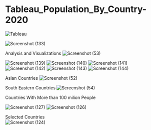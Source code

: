 # Tableau_Population_By_Country-2020

![Tableau](https://user-images.githubusercontent.com/74112721/144185454-85dca7df-1238-4085-b1e0-00a78967d8eb.png)


![Screenshot (133)](https://user-images.githubusercontent.com/74112721/144543693-efe9ee8c-1ac8-475c-b196-238534301c25.png)



Analysis and Visualizations
![Screenshot (53)](https://user-images.githubusercontent.com/74112721/144415828-ef1484f9-6874-480f-b4b6-6af527925ac1.png)

![Screenshot (139)](https://user-images.githubusercontent.com/74112721/144544150-67943c66-837b-4cdc-b0da-95b9d351dbbb.png)
![Screenshot (140)](https://user-images.githubusercontent.com/74112721/144544157-3117cd39-5ba2-46d7-ab75-125fadfc25ed.png)
![Screenshot (141)](https://user-images.githubusercontent.com/74112721/144544158-9cd0921a-d653-4546-8650-e79a7d37758c.png)
![Screenshot (142)](https://user-images.githubusercontent.com/74112721/144544159-870e80a4-11fe-432b-9889-7ced83a0300b.png)
![Screenshot (143)](https://user-images.githubusercontent.com/74112721/144544163-901c8e2e-9370-46b1-b0ef-9d513b9db858.png)
![Screenshot (144)](https://user-images.githubusercontent.com/74112721/144544165-048ea517-cb65-4763-8cd9-78cb59cc05da.png)




Asian Countries 
![Screenshot (52)](https://user-images.githubusercontent.com/74112721/144415916-28dcd3fc-3f8c-4f18-968f-3a0064fecd3b.png)


South Eastern Countries
![Screenshot (54)](https://user-images.githubusercontent.com/74112721/144415875-5748e2f8-dd99-4901-b831-5536513e27fd.png)



Countries With More than 100 milion People

![Screenshot (127)](https://user-images.githubusercontent.com/74112721/144412436-d9cb79e3-c854-48e4-8a89-a478c1557484.png)
![Screenshot (126)](https://user-images.githubusercontent.com/74112721/144412404-601a5076-29fd-4d11-8574-d2b95807386c.png)

Selected Countries  
![Screenshot (124)](https://user-images.githubusercontent.com/74112721/144412583-c866338e-26f4-46aa-b9b8-3feb6554f325.png)

